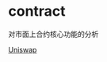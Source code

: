 # contract
对市面上合约核心功能的分析

[Uniswap](https://github.com/zhouwei0192/contract/blob/main/uniswap/uniswap.pdf "超链接title")
